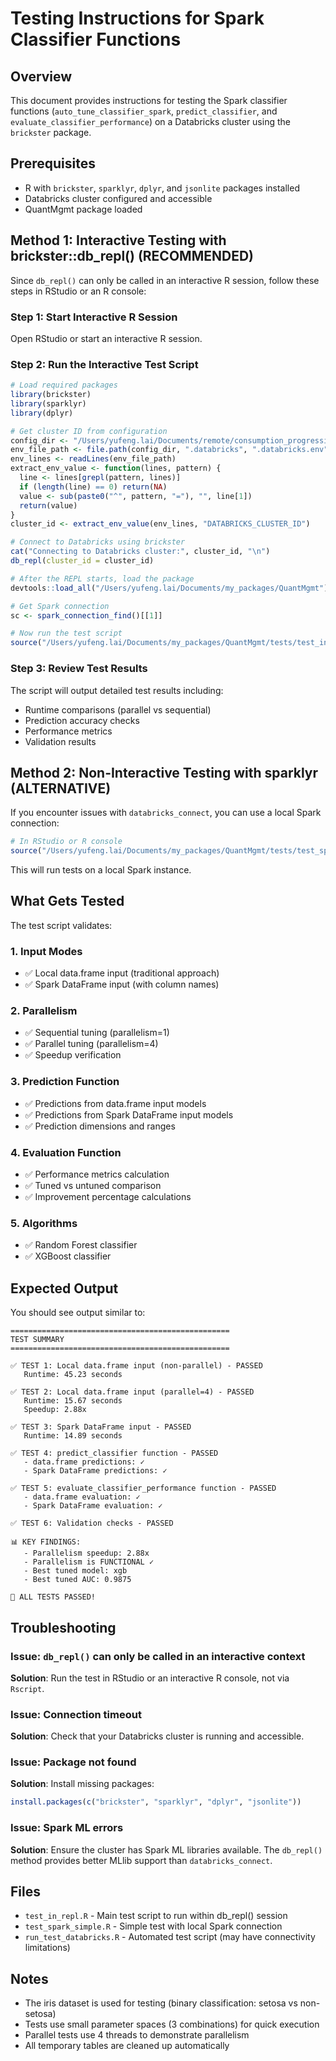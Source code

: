 # Testing Instructions for Spark Classifier Functions

## Overview
This document provides instructions for testing the Spark classifier functions (`auto_tune_classifier_spark`, `predict_classifier`, and `evaluate_classifier_performance`) on a Databricks cluster using the `brickster` package.

## Prerequisites
- R with `brickster`, `sparklyr`, `dplyr`, and `jsonlite` packages installed
- Databricks cluster configured and accessible
- QuantMgmt package loaded

## Method 1: Interactive Testing with brickster::db_repl() (RECOMMENDED)

Since `db_repl()` can only be called in an interactive R session, follow these steps in RStudio or an R console:

### Step 1: Start Interactive R Session

Open RStudio or start an interactive R session.

### Step 2: Run the Interactive Test Script

```r
# Load required packages
library(brickster)
library(sparklyr)
library(dplyr)

# Get cluster ID from configuration
config_dir <- "/Users/yufeng.lai/Documents/remote/consumption_progression"
env_file_path <- file.path(config_dir, ".databricks", ".databricks.env")
env_lines <- readLines(env_file_path)
extract_env_value <- function(lines, pattern) {
  line <- lines[grepl(pattern, lines)]
  if (length(line) == 0) return(NA)
  value <- sub(paste0("^", pattern, "="), "", line[1])
  return(value)
}
cluster_id <- extract_env_value(env_lines, "DATABRICKS_CLUSTER_ID")

# Connect to Databricks using brickster
cat("Connecting to Databricks cluster:", cluster_id, "\n")
db_repl(cluster_id = cluster_id)

# After the REPL starts, load the package
devtools::load_all("/Users/yufeng.lai/Documents/my_packages/QuantMgmt")

# Get Spark connection
sc <- spark_connection_find()[[1]]

# Now run the test script
source("/Users/yufeng.lai/Documents/my_packages/QuantMgmt/tests/test_in_repl.R")
```

### Step 3: Review Test Results

The script will output detailed test results including:
- Runtime comparisons (parallel vs sequential)
- Prediction accuracy checks
- Performance metrics
- Validation results

## Method 2: Non-Interactive Testing with sparklyr (ALTERNATIVE)

If you encounter issues with `databricks_connect`, you can use a local Spark connection:

```r
# In RStudio or R console
source("/Users/yufeng.lai/Documents/my_packages/QuantMgmt/tests/test_spark_simple.R")
```

This will run tests on a local Spark instance.

## What Gets Tested

The test script validates:

### 1. Input Modes
- ✅ Local data.frame input (traditional approach)
- ✅ Spark DataFrame input (with column names)

### 2. Parallelism
- ✅ Sequential tuning (parallelism=1)
- ✅ Parallel tuning (parallelism=4)
- ✅ Speedup verification

### 3. Prediction Function
- ✅ Predictions from data.frame input models
- ✅ Predictions from Spark DataFrame input models
- ✅ Prediction dimensions and ranges

### 4. Evaluation Function
- ✅ Performance metrics calculation
- ✅ Tuned vs untuned comparison
- ✅ Improvement percentage calculations

### 5. Algorithms
- ✅ Random Forest classifier
- ✅ XGBoost classifier

## Expected Output

You should see output similar to:

```
=================================================
TEST SUMMARY
=================================================

✅ TEST 1: Local data.frame input (non-parallel) - PASSED
   Runtime: 45.23 seconds

✅ TEST 2: Local data.frame input (parallel=4) - PASSED
   Runtime: 15.67 seconds
   Speedup: 2.88x

✅ TEST 3: Spark DataFrame input - PASSED
   Runtime: 14.89 seconds

✅ TEST 4: predict_classifier function - PASSED
   - data.frame predictions: ✓
   - Spark DataFrame predictions: ✓

✅ TEST 5: evaluate_classifier_performance function - PASSED
   - data.frame evaluation: ✓
   - Spark DataFrame evaluation: ✓

✅ TEST 6: Validation checks - PASSED

📊 KEY FINDINGS:
   - Parallelism speedup: 2.88x
   - Parallelism is FUNCTIONAL ✓
   - Best tuned model: xgb
   - Best tuned AUC: 0.9875

🎉 ALL TESTS PASSED!
```

## Troubleshooting

### Issue: `db_repl()` can only be called in an interactive context
**Solution**: Run the test in RStudio or an interactive R console, not via `Rscript`.

### Issue: Connection timeout
**Solution**: Check that your Databricks cluster is running and accessible.

### Issue: Package not found
**Solution**: Install missing packages:
```r
install.packages(c("brickster", "sparklyr", "dplyr", "jsonlite"))
```

### Issue: Spark ML errors
**Solution**: Ensure the cluster has Spark ML libraries available. The `db_repl()` method provides better MLlib support than `databricks_connect`.

## Files

- `test_in_repl.R` - Main test script to run within db_repl() session
- `test_spark_simple.R` - Simple test with local Spark connection
- `run_test_databricks.R` - Automated test script (may have connectivity limitations)

## Notes

- The iris dataset is used for testing (binary classification: setosa vs non-setosa)
- Tests use small parameter spaces (3 combinations) for quick execution
- Parallel tests use 4 threads to demonstrate parallelism
- All temporary tables are cleaned up automatically
